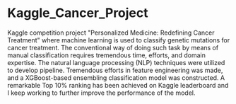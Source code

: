 # Kaggle_Cancer_Project
Kaggle competition project "Personalized Medicine: Redefining Cancer Treatment" where machine learning is used to classify genetic mutations for cancer treatment. The conventional way of doing such task by means of manual classification requires tremendous time, efforts, and domain expertise. The natural language processing (NLP) techniques were utilized to develop pipeline.  Tremendous efforts in feature engineering was made, and a XGBoost-based ensembling classification model was constructed. A remarkable Top 10% ranking has been achieved on Kaggle leaderboard and I keep working to further improve the performance of the model. 

